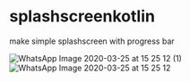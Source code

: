 # splashscreenkotlin
make simple splashscreen with progress bar


![WhatsApp Image 2020-03-25 at 15 25 12 (1)](https://user-images.githubusercontent.com/49092089/77516725-7506d100-6ead-11ea-9b2e-05a8b2836f5c.jpeg)
![WhatsApp Image 2020-03-25 at 15 25 12](https://user-images.githubusercontent.com/49092089/77516728-76d09480-6ead-11ea-9ebc-d0d8949a979e.jpeg)
